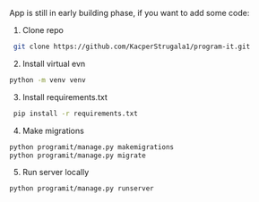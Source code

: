 App is still in early building phase, if you want to add some code:

1. Clone repo
```bash
 git clone https://github.com/KacperStrugala1/program-it.git
 ```
2. Install virtual evn
```bash
python -m venv venv
```
3. Install requirements.txt
```bash
 pip install -r requirements.txt
 ```
4. Make migrations
```bash
python programit/manage.py makemigrations
python programit/manage.py migrate
```
5. Run server locally
```bash
python programit/manage.py runserver
```
